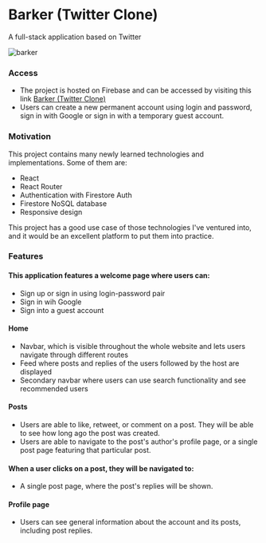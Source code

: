 # Barker (Twitter Clone)

A full-stack application based on Twitter


![barker](https://user-images.githubusercontent.com/96972109/205436161-c47f0ba4-8569-407c-8d6d-ea71a7c9203e.png)

### Access

- The project is hosted on Firebase and can be accessed by visiting this link [Barker (Twitter Clone)](twitter-clone-a252d.firebaseapp.com/)
- Users can create a new permanent account using login and password, sign in with Google or sign in with a temporary guest account.

### Motivation

This project contains many newly learned technologies and implementations. Some of them are:

- React
- React Router
- Authentication with Firestore Auth
- Firestore NoSQL database
- Responsive design

This project has a good use case of those technologies I've ventured into, and it would be an excellent platform to put them into practice.

### Features

#### This application features a welcome page where users can:

- Sign up or sign in using login-password pair
- Sign in wih Google
- Sign into a guest account

#### Home

- Navbar, which is visible throughout the whole website and lets users navigate through different routes
- Feed where posts and replies of the users followed by the host are displayed
- Secondary navbar where users can use search functionality and see recommended users

#### Posts

- Users are able to like, retweet, or comment on a post. They will be able to see how long ago the post was created.
- Users are able to navigate to the post's author's profile page, or a single post page featuring that particular post.

#### When a user clicks on a post, they will be navigated to:

- A single post page, where the post's replies will be shown.


#### Profile page

- Users can see general information about the account and its posts, including post replies.
